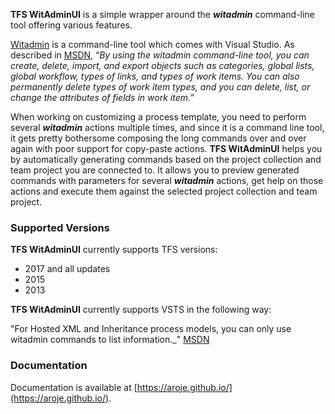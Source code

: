 **TFS WitAdminUI** is a simple wrapper around the	**_witadmin_** command-line tool offering various features.

[Witadmin](https://msdn.microsoft.com/en-us/library/dd236914.aspx) is a command-line tool which comes with Visual Studio. As described in [MSDN](https://msdn.microsoft.com/en-us/library/dd236914.aspx), “_By using the witadmin command-line tool, you can create, delete, import, and export objects such as categories, global lists, global workflow, types of links, and types of work items. You can also permanently delete types of work item types, and you can delete, list, or change the attributes of fields in work item._”

When working on customizing a process template, you need to perform several **_witadmin_** actions multiple times, and since it is a command line tool, it gets pretty bothersome composing the long commands over and over again with poor support for copy-paste actions. **TFS WitAdminUI** helps you by automatically generating commands based on the project collection and team project you are connected to. It allows you to preview generated commands with parameters for several **_witadmin_** actions, get help on those actions and execute them against the selected project collection and team project.

### Supported Versions

**TFS WitAdminUI** currently supports TFS versions:
- 2017 and all updates
- 2015
- 2013

**TFS WitAdminUI** currently supports VSTS in the following way:

"For Hosted XML and Inheritance process models, you can only use witadmin commands to list information._" [MSDN](https://msdn.microsoft.com/en-us/library/dd236914.aspx)

### Documentation

Documentation is available at [https://aroje.github.io/](https://aroje.github.io/).
